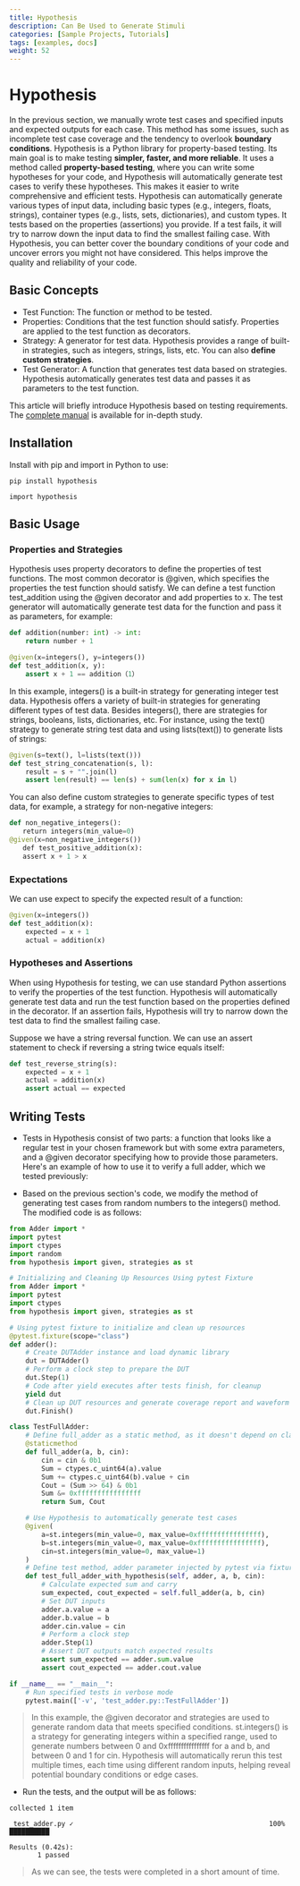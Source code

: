 ```yaml
---
title: Hypothesis
description: Can Be Used to Generate Stimuli
categories: [Sample Projects, Tutorials]
tags: [examples, docs]
weight: 52
---
```



#  Hypothesis
In the previous section, we manually wrote test cases and specified inputs and expected outputs for each case. This method has some issues, such as incomplete test case coverage and the tendency to overlook **boundary conditions**. Hypothesis is a Python library for property-based testing. Its main goal is to make testing **simpler, faster, and more reliable**. It uses a method called **property-based testing**, where you can write some hypotheses for your code, and Hypothesis will automatically generate test cases to verify these hypotheses. This makes it easier to write comprehensive and efficient tests. Hypothesis can automatically generate various types of input data, including basic types (e.g., integers, floats, strings), container types (e.g., lists, sets, dictionaries), and custom types. It tests based on the properties (assertions) you provide. If a test fails, it will try to narrow down the input data to find the smallest failing case. With Hypothesis, you can better cover the boundary conditions of your code and uncover errors you might not have considered. This helps improve the quality and reliability of your code.

## Basic Concepts
- Test Function: The function or method to be tested.
- Properties: Conditions that the test function should satisfy. Properties are applied to the test function as decorators.
- Strategy: A generator for test data. Hypothesis provides a range of built-in strategies, such as integers, strings, lists, etc. You can also **define custom strategies**.
- Test Generator: A function that generates test data based on strategies. Hypothesis automatically generates test data and passes it as parameters to the test function.

This article will briefly introduce Hypothesis based on testing requirements. The [complete manual](https://hypothesis.readthedocs.io/en/latest/) is available for in-depth study.

## Installation

Install with pip and import in Python to use:

```shell
pip install hypothesis

import hypothesis
```


## Basic Usage

### Properties and Strategies
Hypothesis uses property decorators to define the properties of test functions. The most common decorator is @given, which specifies the properties the test function should satisfy.
We can define a test function test_addition using the @given decorator and add properties to x. The test generator will automatically generate test data for the function and pass it as parameters, for example:
```python
def addition(number: int) -> int:
    return number + 1

@given(x=integers(), y=integers())　　
def test_addition(x, y):　　
	assert x + 1 == addition（1）
```
In this example, integers() is a built-in strategy for generating integer test data. Hypothesis offers a variety of built-in strategies for generating different types of test data. Besides integers(), there are strategies for strings, booleans, lists, dictionaries, etc. For instance, using the text() strategy to generate string test data and using lists(text()) to generate lists of strings:

```python
@given(s=text(), l=lists(text()))
def test_string_concatenation(s, l):　　
	result = s + "".join(l)　　
	assert len(result) == len(s) + sum(len(x) for x in l)
```

You can also define custom strategies to generate specific types of test data, for example, a strategy for non-negative integers:

```python
def non_negative_integers():
　　return integers(min_value=0)
@given(x=non_negative_integers())
　　def test_positive_addition(x):
　　assert x + 1 > x
```

### Expectations
We can use expect to specify the expected result of a function:
```python
@given(x=integers())
def test_addition(x):
    expected = x + 1
    actual = addition(x)
```
### Hypotheses and Assertions
When using Hypothesis for testing, we can use standard Python assertions to verify the properties of the test function. Hypothesis will automatically generate test data and run the test function based on the properties defined in the decorator. If an assertion fails, Hypothesis will try to narrow down the test data to find the smallest failing case.

Suppose we have a string reversal function. We can use an assert statement to check if reversing a string twice equals itself:
```python
def test_reverse_string(s):
    expected = x + 1
    actual = addition(x)
	assert actual == expected
```

## Writing Tests

- Tests in Hypothesis consist of two parts: a function that looks like a regular test in your chosen framework but with some extra parameters, and a @given decorator specifying how to provide those parameters. Here's an example of how to use it to verify a full adder, which we tested previously:

- Based on the previous section's code, we modify the method of generating test cases from random numbers to the integers() method. The modified code is as follows:

```python
from Adder import *
import pytest
import ctypes
import random
from hypothesis import given, strategies as st

# Initializing and Cleaning Up Resources Using pytest Fixture
from Adder import *
import pytest
import ctypes
from hypothesis import given, strategies as st

# Using pytest fixture to initialize and clean up resources
@pytest.fixture(scope="class")
def adder():
    # Create DUTAdder instance and load dynamic library
    dut = DUTAdder()
    # Perform a clock step to prepare the DUT
    dut.Step(1)
    # Code after yield executes after tests finish, for cleanup
    yield dut
    # Clean up DUT resources and generate coverage report and waveform
    dut.Finish()

class TestFullAdder:
    # Define full_adder as a static method, as it doesn't depend on class instance
    @staticmethod
    def full_adder(a, b, cin):
        cin = cin & 0b1
        Sum = ctypes.c_uint64(a).value
        Sum += ctypes.c_uint64(b).value + cin
        Cout = (Sum >> 64) & 0b1
        Sum &= 0xffffffffffffffff
        return Sum, Cout

    # Use Hypothesis to automatically generate test cases
    @given(
        a=st.integers(min_value=0, max_value=0xffffffffffffffff),
        b=st.integers(min_value=0, max_value=0xffffffffffffffff),
        cin=st.integers(min_value=0, max_value=1)
    )
    # Define test method, adder parameter injected by pytest via fixture
    def test_full_adder_with_hypothesis(self, adder, a, b, cin):
        # Calculate expected sum and carry
        sum_expected, cout_expected = self.full_adder(a, b, cin)
        # Set DUT inputs
        adder.a.value = a
        adder.b.value = b
        adder.cin.value = cin
        # Perform a clock step
        adder.Step(1)
        # Assert DUT outputs match expected results
        assert sum_expected == adder.sum.value
        assert cout_expected == adder.cout.value

if __name__ == "__main__":
    # Run specified tests in verbose mode
    pytest.main(['-v', 'test_adder.py::TestFullAdder'])

```
> In this example, the @given decorator and strategies are used to generate random data that meets specified conditions. st.integers() is a strategy for generating integers within a specified range, used to generate numbers between 0 and 0xffffffffffffffff for a and b, and between 0 and 1 for cin. Hypothesis will automatically rerun this test multiple times, each time using different random inputs, helping reveal potential boundary conditions or edge cases.
- Run the tests, and the output will be as follows:
```shell
collected 1 item

 test_adder.py ✓                                                 100% ██████████

Results (0.42s):
       1 passed
```
> As we can see, the tests were completed in a short amount of time.